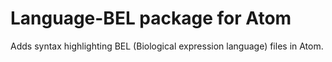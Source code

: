 # Language-BEL package for Atom

Adds syntax highlighting BEL (Biological expression language) files in Atom.
